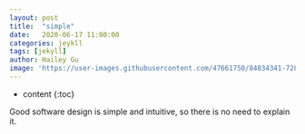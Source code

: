 ```yaml
---
layout: post
title:  "simple"
date:   2020-06-17 11:00:00
categories: jeykll
tags: [jekyll]
author: Hailey Gu
image: 'https://user-images.githubusercontent.com/47661750/84834341-728dc080-b031-11ea-852b-b6856868d338.jpg'
---
```


* content
{:toc}

Good software design is simple and intuitive, so there is no need to explain it.
